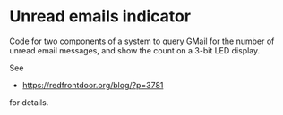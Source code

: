 # Unread emails indicator

Code for two components of a system to query GMail for the number of
unread email messages, and show the count on a 3-bit LED display.

See

- https://redfrontdoor.org/blog/?p=3781

for details.
